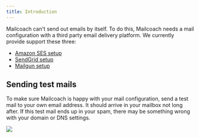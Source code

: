```yaml
---
title: Introduction
---
```


Mailcoach can't send out emails by itself. To do this, Mailcoach needs a mail configuration with a third party email delivery platform. We currently provide support these three:

- [Amazon SES setup](/docs/app/mail-configuration/amazon-ses)
- [SendGrid setup](/docs/app/mail-configuration/sendgrid)
- [Mailgun setup](/docs/app/mail-configuration/mailgun)

## Sending test mails

To make sure Mailcoach is happy with your mail configuration, send a test mail to your own email address. It should arrive in your mailbox not long after. If this test mail ends up in your spam, there may be something wrong with your domain or DNS settings.

![](https://mailcoach.app/images/docs/app/mail-configuration/successful-test-mail.png)
